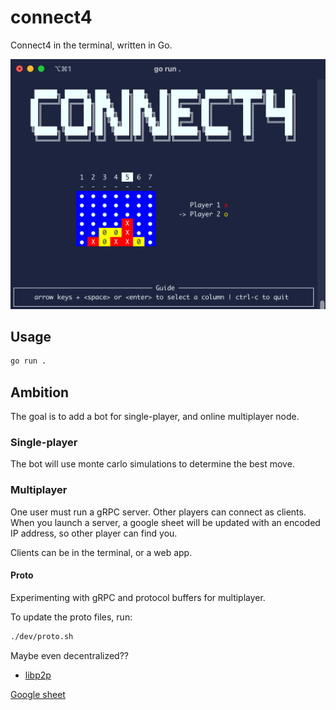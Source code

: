 # connect4

Connect4 in the terminal, written in Go.

![screenshot](images/screenshot.png)

## Usage

```sh
go run .
```

## Ambition

The goal is to add a bot for single-player, and online multiplayer node.

### Single-player

The bot will use monte carlo simulations to determine the best move.

### Multiplayer

One user must run a gRPC server. Other players can connect as clients. When you launch a server, a google sheet will be updated with an encoded IP address, so other player can find you.

Clients can be in the terminal, or a web app.

#### Proto

Experimenting with gRPC and protocol buffers for multiplayer.

To update the proto files, run:

```sh
./dev/proto.sh
```

Maybe even decentralized??

- [libp2p](https://docs.libp2p.io/guides/getting-started/go/)

[Google sheet](https://script.google.com/macros/s/AKfycbxHDhTy_UIjL51FrT6E9dKqMb1rYmdy2ZnLrRpubTdhXMgdy-fCKeKY1eSvPJuw_0s/exec)
